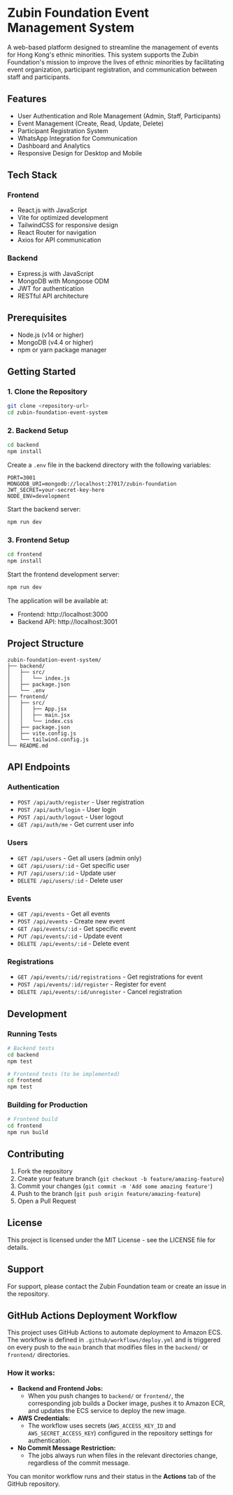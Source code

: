 # Zubin Foundation Event Management System

A web-based platform designed to streamline the management of events for Hong Kong's ethnic minorities. This system supports the Zubin Foundation's mission to improve the lives of ethnic minorities by facilitating event organization, participant registration, and communication between staff and participants.

## Features

- User Authentication and Role Management (Admin, Staff, Participants)
- Event Management (Create, Read, Update, Delete)
- Participant Registration System
- WhatsApp Integration for Communication
- Dashboard and Analytics
- Responsive Design for Desktop and Mobile

## Tech Stack

### Frontend
- React.js with JavaScript
- Vite for optimized development
- TailwindCSS for responsive design
- React Router for navigation
- Axios for API communication

### Backend
- Express.js with JavaScript
- MongoDB with Mongoose ODM
- JWT for authentication
- RESTful API architecture

## Prerequisites

- Node.js (v14 or higher)
- MongoDB (v4.4 or higher)
- npm or yarn package manager

## Getting Started

### 1. Clone the Repository

```bash
git clone <repository-url>
cd zubin-foundation-event-system
```

### 2. Backend Setup

```bash
cd backend
npm install
```

Create a `.env` file in the backend directory with the following variables:
```env
PORT=3001
MONGODB_URI=mongodb://localhost:27017/zubin-foundation
JWT_SECRET=your-secret-key-here
NODE_ENV=development
```

Start the backend server:
```bash
npm run dev
```

### 3. Frontend Setup

```bash
cd frontend
npm install
```

Start the frontend development server:
```bash
npm run dev
```

The application will be available at:
- Frontend: http://localhost:3000
- Backend API: http://localhost:3001

## Project Structure

```
zubin-foundation-event-system/
├── backend/
│   ├── src/
│   │   └── index.js
│   ├── package.json
│   └── .env
├── frontend/
│   ├── src/
│   │   ├── App.jsx
│   │   ├── main.jsx
│   │   └── index.css
│   ├── package.json
│   ├── vite.config.js
│   └── tailwind.config.js
└── README.md
```

## API Endpoints

### Authentication
- `POST /api/auth/register` - User registration
- `POST /api/auth/login` - User login
- `POST /api/auth/logout` - User logout
- `GET /api/auth/me` - Get current user info

### Users
- `GET /api/users` - Get all users (admin only)
- `GET /api/users/:id` - Get specific user
- `PUT /api/users/:id` - Update user
- `DELETE /api/users/:id` - Delete user

### Events
- `GET /api/events` - Get all events
- `POST /api/events` - Create new event
- `GET /api/events/:id` - Get specific event
- `PUT /api/events/:id` - Update event
- `DELETE /api/events/:id` - Delete event

### Registrations
- `GET /api/events/:id/registrations` - Get registrations for event
- `POST /api/events/:id/register` - Register for event
- `DELETE /api/events/:id/unregister` - Cancel registration

## Development

### Running Tests
```bash
# Backend tests
cd backend
npm test

# Frontend tests (to be implemented)
cd frontend
npm test
```

### Building for Production
```bash
# Frontend build
cd frontend
npm run build
```

## Contributing

1. Fork the repository
2. Create your feature branch (`git checkout -b feature/amazing-feature`)
3. Commit your changes (`git commit -m 'Add some amazing feature'`)
4. Push to the branch (`git push origin feature/amazing-feature`)
5. Open a Pull Request

## License

This project is licensed under the MIT License - see the LICENSE file for details.

## Support

For support, please contact the Zubin Foundation team or create an issue in the repository.

## GitHub Actions Deployment Workflow

This project uses GitHub Actions to automate deployment to Amazon ECS. The workflow is defined in `.github/workflows/deploy.yml` and is triggered on every push to the `main` branch that modifies files in the `backend/` or `frontend/` directories.

### How it works:
- **Backend and Frontend Jobs:**
  - When you push changes to `backend/` or `frontend/`, the corresponding job builds a Docker image, pushes it to Amazon ECR, and updates the ECS service to deploy the new image.
- **AWS Credentials:**
  - The workflow uses secrets (`AWS_ACCESS_KEY_ID` and `AWS_SECRET_ACCESS_KEY`) configured in the repository settings for authentication.
- **No Commit Message Restriction:**
  - The jobs always run when files in the relevant directories change, regardless of the commit message.

You can monitor workflow runs and their status in the **Actions** tab of the GitHub repository. 